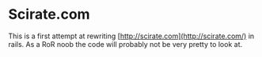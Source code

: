 # Scirate.com

This is a first attempt at rewriting [http://scirate.com](http://scirate.com/) in rails.  As a RoR noob the code will probably not be very pretty to look at.
